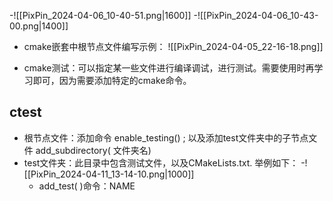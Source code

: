 -![[PixPin_2024-04-06_10-40-51.png|1600]]
-![[PixPin_2024-04-06_10-43-00.png|1400]]
- cmake嵌套中根节点文件编写示例：
![[PixPin_2024-04-05_22-16-18.png]]

- cmake测试：可以指定某一些文件进行编译调试，进行测试。需要使用时再学习即可，因为需要添加特定的cmake命令。

## ctest
- 根节点文件：添加命令 enable_testing()   ; 以及添加test文件夹中的子节点文件  add_subdirectory( 文件夹名)
- test文件夹：此目录中包含测试文件，以及CMakeLists.txt. 举例如下：
		-![[PixPin_2024-04-11_13-14-10.png|1000]]
	- add_test( )命令：NAME